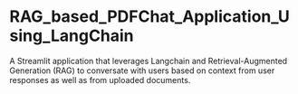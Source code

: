 # RAG_based_PDFChat_Application_Using_LangChain
A Streamlit application that leverages Langchain and Retrieval-Augmented Generation (RAG) to conversate with users based on context from user responses as well as from uploaded documents.
